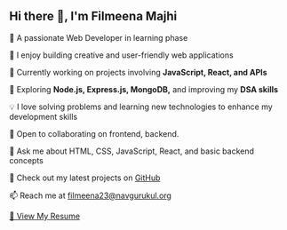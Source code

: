 ## Hi there 👋, I'm Filmeena Majhi

🌱 A passionate Web Developer in learning phase

🌟 I enjoy building creative and user-friendly web applications

🔭 Currently working on projects involving **JavaScript, React, and APIs**

🌱 Exploring **Node.js, Express.js, MongoDB,** and improving my **DSA skills**

💡 I love solving problems and learning new technologies to enhance my development skills

👯 Open to collaborating on frontend, backend.

💬 Ask me about HTML, CSS, JavaScript, React, and basic backend concepts

📌 Check out my latest projects on [GitHub](https://github.com/filmeenamajhi123)

📫 Reach me at filmeena23@navgurukul.org

[📄 View My Resume
](https://drive.google.com/file/d/10ZrAFtlfCGNwgaot8pVhv8SbNuSOlKu0/view?usp=sharing)
